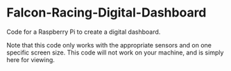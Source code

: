 # Falcon-Racing-Digital-Dashboard
Code for a Raspberry Pi to create a digital dashboard.

Note that this code only works with the appropriate sensors and on one specific screen size. This code will not work on your machine, and is simply here for viewing.
